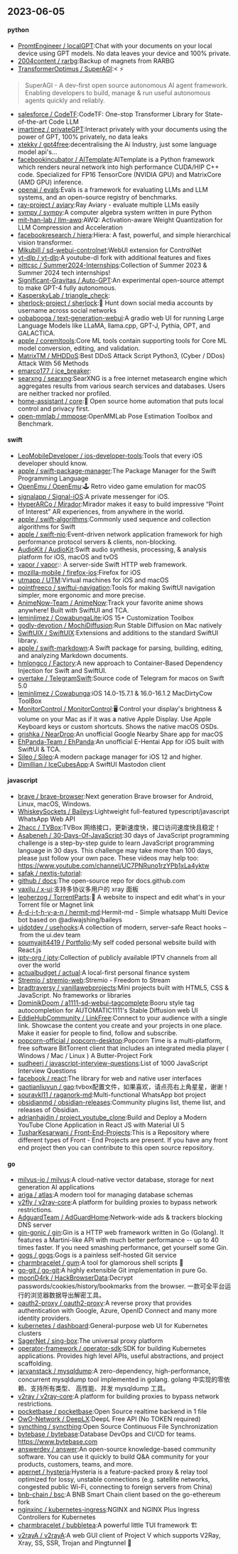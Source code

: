## 2023-06-05

#### python
* [PromtEngineer / localGPT](https://github.com/PromtEngineer/localGPT):Chat with your documents on your local device using GPT models. No data leaves your device and 100% private.
* [2004content / rarbg](https://github.com/2004content/rarbg):Backup of magnets from RARBG
* [TransformerOptimus / SuperAGI](https://github.com/TransformerOptimus/SuperAGI):<
⚡️
> SuperAGI - A dev-first open source autonomous AI agent framework. Enabling developers to build, manage & run useful autonomous agents quickly and reliably.
* [salesforce / CodeTF](https://github.com/salesforce/CodeTF):CodeTF: One-stop Transformer Library for State-of-the-art Code LLM
* [imartinez / privateGPT](https://github.com/imartinez/privateGPT):Interact privately with your documents using the power of GPT, 100% privately, no data leaks
* [xtekky / gpt4free](https://github.com/xtekky/gpt4free):decentralising the Ai Industry, just some language model api's...
* [facebookincubator / AITemplate](https://github.com/facebookincubator/AITemplate):AITemplate is a Python framework which renders neural network into high performance CUDA/HIP C++ code. Specialized for FP16 TensorCore (NVIDIA GPU) and MatrixCore (AMD GPU) inference.
* [openai / evals](https://github.com/openai/evals):Evals is a framework for evaluating LLMs and LLM systems, and an open-source registry of benchmarks.
* [ray-project / aviary](https://github.com/ray-project/aviary):Ray Aviary - evaluate multiple LLMs easily
* [sympy / sympy](https://github.com/sympy/sympy):A computer algebra system written in pure Python
* [mit-han-lab / llm-awq](https://github.com/mit-han-lab/llm-awq):AWQ: Activation-aware Weight Quantization for LLM Compression and Acceleration
* [facebookresearch / hiera](https://github.com/facebookresearch/hiera):Hiera: A fast, powerful, and simple hierarchical vision transformer.
* [Mikubill / sd-webui-controlnet](https://github.com/Mikubill/sd-webui-controlnet):WebUI extension for ControlNet
* [yt-dlp / yt-dlp](https://github.com/yt-dlp/yt-dlp):A youtube-dl fork with additional features and fixes
* [pittcsc / Summer2024-Internships](https://github.com/pittcsc/Summer2024-Internships):Collection of Summer 2023 & Summer 2024 tech internships!
* [Significant-Gravitas / Auto-GPT](https://github.com/Significant-Gravitas/Auto-GPT):An experimental open-source attempt to make GPT-4 fully autonomous.
* [KasperskyLab / triangle_check](https://github.com/KasperskyLab/triangle_check):
* [sherlock-project / sherlock](https://github.com/sherlock-project/sherlock):🔎
Hunt down social media accounts by username across social networks
* [oobabooga / text-generation-webui](https://github.com/oobabooga/text-generation-webui):A gradio web UI for running Large Language Models like LLaMA, llama.cpp, GPT-J, Pythia, OPT, and GALACTICA.
* [apple / coremltools](https://github.com/apple/coremltools):Core ML tools contain supporting tools for Core ML model conversion, editing, and validation.
* [MatrixTM / MHDDoS](https://github.com/MatrixTM/MHDDoS):Best DDoS Attack Script Python3, (Cyber / DDos) Attack With 56 Methods
* [emarco177 / ice_breaker](https://github.com/emarco177/ice_breaker):
* [searxng / searxng](https://github.com/searxng/searxng):SearXNG is a free internet metasearch engine which aggregates results from various search services and databases. Users are neither tracked nor profiled.
* [home-assistant / core](https://github.com/home-assistant/core):🏡
Open source home automation that puts local control and privacy first.
* [open-mmlab / mmpose](https://github.com/open-mmlab/mmpose):OpenMMLab Pose Estimation Toolbox and Benchmark.

#### swift
* [LeoMobileDeveloper / ios-developer-tools](https://github.com/LeoMobileDeveloper/ios-developer-tools):Tools that every iOS developer should know.
* [apple / swift-package-manager](https://github.com/apple/swift-package-manager):The Package Manager for the Swift Programming Language
* [OpenEmu / OpenEmu](https://github.com/OpenEmu/OpenEmu):🕹
Retro video game emulation for macOS
* [signalapp / Signal-iOS](https://github.com/signalapp/Signal-iOS):A private messenger for iOS.
* [HyperARCo / Mirador](https://github.com/HyperARCo/Mirador):Mirador makes it easy to build impressive “Point of Interest” AR experiences, from anywhere in the world.
* [apple / swift-algorithms](https://github.com/apple/swift-algorithms):Commonly used sequence and collection algorithms for Swift
* [apple / swift-nio](https://github.com/apple/swift-nio):Event-driven network application framework for high performance protocol servers & clients, non-blocking.
* [AudioKit / AudioKit](https://github.com/AudioKit/AudioKit):Swift audio synthesis, processing, & analysis platform for iOS, macOS and tvOS
* [vapor / vapor](https://github.com/vapor/vapor):💧
A server-side Swift HTTP web framework.
* [mozilla-mobile / firefox-ios](https://github.com/mozilla-mobile/firefox-ios):Firefox for iOS
* [utmapp / UTM](https://github.com/utmapp/UTM):Virtual machines for iOS and macOS
* [pointfreeco / swiftui-navigation](https://github.com/pointfreeco/swiftui-navigation):Tools for making SwiftUI navigation simpler, more ergonomic and more precise.
* [AnimeNow-Team / AnimeNow](https://github.com/AnimeNow-Team/AnimeNow):Track your favorite anime shows anywhere! Built with SwiftUI and TCA.
* [leminlimez / CowabungaLite](https://github.com/leminlimez/CowabungaLite):iOS 15+ Customization Toolbox
* [godly-devotion / MochiDiffusion](https://github.com/godly-devotion/MochiDiffusion):Run Stable Diffusion on Mac natively
* [SwiftUIX / SwiftUIX](https://github.com/SwiftUIX/SwiftUIX):Extensions and additions to the standard SwiftUI library.
* [apple / swift-markdown](https://github.com/apple/swift-markdown):A Swift package for parsing, building, editing, and analyzing Markdown documents.
* [hmlongco / Factory](https://github.com/hmlongco/Factory):A new approach to Container-Based Dependency Injection for Swift and SwiftUI.
* [overtake / TelegramSwift](https://github.com/overtake/TelegramSwift):Source code of Telegram for macos on Swift 5.0
* [leminlimez / Cowabunga](https://github.com/leminlimez/Cowabunga):iOS 14.0-15.7.1 & 16.0-16.1.2 MacDirtyCow ToolBox
* [MonitorControl / MonitorControl](https://github.com/MonitorControl/MonitorControl):🖥
Control your display's brightness & volume on your Mac as if it was a native Apple Display. Use Apple Keyboard keys or custom shortcuts. Shows the native macOS OSDs.
* [grishka / NearDrop](https://github.com/grishka/NearDrop):An unofficial Google Nearby Share app for macOS
* [EhPanda-Team / EhPanda](https://github.com/EhPanda-Team/EhPanda):An unofficial E-Hentai App for iOS built with SwiftUI & TCA.
* [Sileo / Sileo](https://github.com/Sileo/Sileo):A modern package manager for iOS 12 and higher.
* [Dimillian / IceCubesApp](https://github.com/Dimillian/IceCubesApp):A SwiftUI Mastodon client

#### javascript
* [brave / brave-browser](https://github.com/brave/brave-browser):Next generation Brave browser for Android, Linux, macOS, Windows.
* [WhiskeySockets / Baileys](https://github.com/WhiskeySockets/Baileys):Lightweight full-featured typescript/javascript WhatsApp Web API
* [2hacc / TVBox](https://github.com/2hacc/TVBox):TVBox 网络接口，更新速度快，接口访问速度快且稳定！
* [Asabeneh / 30-Days-Of-JavaScript](https://github.com/Asabeneh/30-Days-Of-JavaScript):30 days of JavaScript programming challenge is a step-by-step guide to learn JavaScript programming language in 30 days. This challenge may take more than 100 days, please just follow your own pace. These videos may help too: https://www.youtube.com/channel/UC7PNRuno1rzYPb1xLa4yktw
* [safak / nextjs-tutorial](https://github.com/safak/nextjs-tutorial):
* [github / docs](https://github.com/github/docs):The open-source repo for docs.github.com
* [vaxilu / x-ui](https://github.com/vaxilu/x-ui):支持多协议多用户的 xray 面板
* [leoherzog / TorrentParts](https://github.com/leoherzog/TorrentParts):📑
A website to inspect and edit what's in your Torrent file or Magnet link
* [A-d-i-t-h-y-a-n / hermit-md](https://github.com/A-d-i-t-h-y-a-n/hermit-md):Hermit-md - Simple whatsapp Multi Device bot based on @adiwajshing/baileys
* [uidotdev / usehooks](https://github.com/uidotdev/usehooks):A collection of modern, server-safe React hooks – from the ui.dev team
* [soumyajit4419 / Portfolio](https://github.com/soumyajit4419/Portfolio):My self coded personal website build with React.js
* [iptv-org / iptv](https://github.com/iptv-org/iptv):Collection of publicly available IPTV channels from all over the world
* [actualbudget / actual](https://github.com/actualbudget/actual):A local-first personal finance system
* [Stremio / stremio-web](https://github.com/Stremio/stremio-web):Stremio - Freedom to Stream
* [bradtraversy / vanillawebprojects](https://github.com/bradtraversy/vanillawebprojects):Mini projects built with HTML5, CSS & JavaScript. No frameworks or libraries
* [DominikDoom / a1111-sd-webui-tagcomplete](https://github.com/DominikDoom/a1111-sd-webui-tagcomplete):Booru style tag autocompletion for AUTOMATIC1111's Stable Diffusion web UI
* [EddieHubCommunity / LinkFree](https://github.com/EddieHubCommunity/LinkFree):Connect to your audience with a single link. Showcase the content you create and your projects in one place. Make it easier for people to find, follow and subscribe.
* [popcorn-official / popcorn-desktop](https://github.com/popcorn-official/popcorn-desktop):Popcorn Time is a multi-platform, free software BitTorrent client that includes an integrated media player ( Windows / Mac / Linux ) A Butter-Project Fork
* [sudheerj / javascript-interview-questions](https://github.com/sudheerj/javascript-interview-questions):List of 1000 JavaScript Interview Questions
* [facebook / react](https://github.com/facebook/react):The library for web and native user interfaces
* [gaotianliuyun / gao](https://github.com/gaotianliuyun/gao):tvbox配置文件，如果喜欢，请点亮右上角星星，谢谢！
* [souravkl11 / raganork-md](https://github.com/souravkl11/raganork-md):Multi-functional WhatsApp bot project
* [obsidianmd / obsidian-releases](https://github.com/obsidianmd/obsidian-releases):Community plugins list, theme list, and releases of Obsidian.
* [adrianhajdin / project_youtube_clone](https://github.com/adrianhajdin/project_youtube_clone):Build and Deploy a Modern YouTube Clone Application in React JS with Material UI 5
* [TusharKesarwani / Front-End-Projects](https://github.com/TusharKesarwani/Front-End-Projects):This is a Repository where different types of Front - End Projects are present. If you have any front end project then you can contribute to this open source repository.

#### go
* [milvus-io / milvus](https://github.com/milvus-io/milvus):A cloud-native vector database, storage for next generation AI applications
* [ariga / atlas](https://github.com/ariga/atlas):A modern tool for managing database schemas
* [v2fly / v2ray-core](https://github.com/v2fly/v2ray-core):A platform for building proxies to bypass network restrictions.
* [AdguardTeam / AdGuardHome](https://github.com/AdguardTeam/AdGuardHome):Network-wide ads & trackers blocking DNS server
* [gin-gonic / gin](https://github.com/gin-gonic/gin):Gin is a HTTP web framework written in Go (Golang). It features a Martini-like API with much better performance -- up to 40 times faster. If you need smashing performance, get yourself some Gin.
* [gogs / gogs](https://github.com/gogs/gogs):Gogs is a painless self-hosted Git service
* [charmbracelet / gum](https://github.com/charmbracelet/gum):A tool for glamorous shell scripts
🎀
* [go-git / go-git](https://github.com/go-git/go-git):A highly extensible Git implementation in pure Go.
* [moonD4rk / HackBrowserData](https://github.com/moonD4rk/HackBrowserData):Decrypt passwords/cookies/history/bookmarks from the browser. 一款可全平台运行的浏览器数据导出解密工具。
* [oauth2-proxy / oauth2-proxy](https://github.com/oauth2-proxy/oauth2-proxy):A reverse proxy that provides authentication with Google, Azure, OpenID Connect and many more identity providers.
* [kubernetes / dashboard](https://github.com/kubernetes/dashboard):General-purpose web UI for Kubernetes clusters
* [SagerNet / sing-box](https://github.com/SagerNet/sing-box):The universal proxy platform
* [operator-framework / operator-sdk](https://github.com/operator-framework/operator-sdk):SDK for building Kubernetes applications. Provides high level APIs, useful abstractions, and project scaffolding.
* [jarvanstack / mysqldump](https://github.com/jarvanstack/mysqldump):A zero-dependency, high-performance, concurrent mysqldump tool implemented in golang. golang 中实现的零依赖、支持所有类型、 高性能、并发 mysqldump 工具。
* [v2ray / v2ray-core](https://github.com/v2ray/v2ray-core):A platform for building proxies to bypass network restrictions.
* [pocketbase / pocketbase](https://github.com/pocketbase/pocketbase):Open Source realtime backend in 1 file
* [OwO-Network / DeepLX](https://github.com/OwO-Network/DeepLX):DeepL Free API (No TOKEN required)
* [syncthing / syncthing](https://github.com/syncthing/syncthing):Open Source Continuous File Synchronization
* [bytebase / bytebase](https://github.com/bytebase/bytebase):Database DevOps and CI/CD for teams. https://www.bytebase.com
* [answerdev / answer](https://github.com/answerdev/answer):An open-source knowledge-based community software. You can use it quickly to build Q&A community for your products, customers, teams, and more.
* [apernet / hysteria](https://github.com/apernet/hysteria):Hysteria is a feature-packed proxy & relay tool optimized for lossy, unstable connections (e.g. satellite networks, congested public Wi-Fi, connecting to foreign servers from China)
* [bnb-chain / bsc](https://github.com/bnb-chain/bsc):A BNB Smart Chain client based on the go-ethereum fork
* [nginxinc / kubernetes-ingress](https://github.com/nginxinc/kubernetes-ingress):NGINX and NGINX Plus Ingress Controllers for Kubernetes
* [charmbracelet / bubbletea](https://github.com/charmbracelet/bubbletea):A powerful little TUI framework
🏗
* [v2rayA / v2rayA](https://github.com/v2rayA/v2rayA):A web GUI client of Project V which supports V2Ray, Xray, SS, SSR, Trojan and Pingtunnel
🚀

